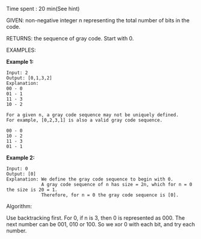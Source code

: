 Time spent :  20 min(See hint)

GIVEN: non-negative integer n representing the total number of bits in the code.

RETURNS: the sequence of gray code. Start with 0.

EXAMPLES:

**Example 1:**

```
Input: 2
Output: [0,1,3,2]
Explanation:
00 - 0
01 - 1
11 - 3
10 - 2

For a given n, a gray code sequence may not be uniquely defined.
For example, [0,2,3,1] is also a valid gray code sequence.

00 - 0
10 - 2
11 - 3
01 - 1
```

**Example 2:**

```
Input: 0
Output: [0]
Explanation: We define the gray code sequence to begin with 0.
             A gray code sequence of n has size = 2n, which for n = 0 the size is 20 = 1.
             Therefore, for n = 0 the gray code sequence is [0].
```

Algorithm:

Use backtracking first. For 0, if n is 3, then 0 is represented as 000. The next number can be 001, 010 or 100. So we xor 0 with each bit, and try each number.